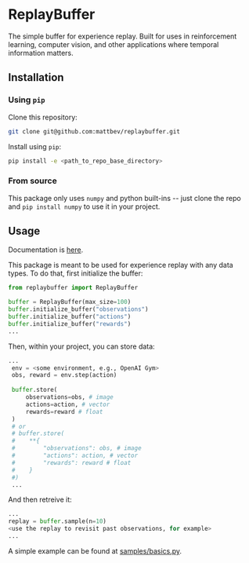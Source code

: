 # ReplayBuffer
The simple buffer for experience replay. Built for uses in reinforcement learning, computer vision, and other applications where temporal information matters. 


## Installation

### Using `pip`
Clone this repository:
```bash
git clone git@github.com:mattbev/replaybuffer.git
```
Install using `pip`:
```bash
pip install -e <path_to_repo_base_directory>
```

### From source
This package only uses `numpy` and python built-ins -- just clone the repo and `pip install numpy` to use it in your project. 

## Usage
Documentation is [here](https://mattbeveridge.com/replaybuffer).

This package is meant to be used for experience replay with any data types. To do that, first initialize the buffer:
```python
from replaybuffer import ReplayBuffer

buffer = ReplayBuffer(max_size=100)
buffer.initialize_buffer("observations")
buffer.initialize_buffer("actions")
buffer.initialize_buffer("rewards")
...
```

Then, within your project, you can store data:
```python
...
 env = <some environment, e.g., OpenAI Gym>
 obs, reward = env.step(action)
 
 buffer.store(
     observations=obs, # image
     actions=action, # vector
     rewards=reward # float
 )
 # or 
 # buffer.store(
 #    **{
 #        "observations": obs, # image
 #        "actions": action, # vector
 #        "rewards": reward # float
 #    }
 #)
 ...
```

And then retreive it:
```python
...
replay = buffer.sample(n=10)
<use the replay to revisit past observations, for example>
...
```

A simple example can be found at [samples/basics.py](samples/basics.py).

